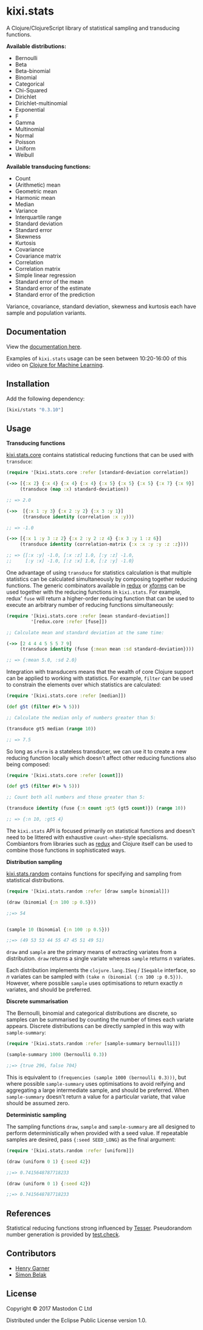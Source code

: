 # kixi.stats

A Clojure/ClojureScript library of statistical sampling and transducing functions.

**Available distributions:**

* Bernoulli
* Beta
* Beta-binomial
* Binomial
* Categorical
* Chi-Squared
* Dirichlet
* Dirichlet-multinomial
* Exponential
* F
* Gamma
* Multinomial
* Normal
* Poisson
* Uniform
* Weibull

**Available transducing functions:**

* Count
* (Arithmetic) mean
* Geometric mean
* Harmonic mean
* Median
* Variance
* Interquartile range
* Standard deviation
* Standard error
* Skewness
* Kurtosis
* Covariance
* Covariance matrix
* Correlation
* Correlation matrix
* Simple linear regression
* Standard error of the mean
* Standard error of the estimate
* Standard error of the prediction

Variance, covariance, standard deviation, skewness and kurtosis each have sample and population variants.

## Documentation

View the [documentation here](http://mastodonc.github.io/kixi.stats/).

Examples of `kixi.stats` usage can be seen between 10:20-16:00 of this video on [Clojure for Machine Learning](https://skillsmatter.com/skillscasts/9050-clojure-for-machine-learning).

## Installation

Add the following dependency:

```clojure
[kixi/stats "0.3.10"]
```

## Usage

**Transducing functions**

[kixi.stats.core](https://github.com/MastodonC/kixi.stats/blob/master/src/kixi/stats/core.cljc) contains statistical reducing functions that can be used with `transduce`:

```clojure
(require '[kixi.stats.core :refer [standard-deviation correlation])

(->> [{:x 2} {:x 4} {:x 4} {:x 4} {:x 5} {:x 5} {:x 5} {:x 7} {:x 9}]
     (transduce (map :x) standard-deviation))

;; => 2.0

(->>  [{:x 1 :y 3} {:x 2 :y 2} {:x 3 :y 1}]
      (transduce identity (correlation :x :y)))

;; => -1.0

(->> [{:x 1 :y 3 :z 2} {:x 2 :y 2 :z 4} {:x 3 :y 1 :z 6}]
     (transduce identity (correlation-matrix {:x :x :y :y :z :z})))

;; => {[:x :y] -1.0, [:x :z] 1.0, [:y :z] -1.0,
;;     [:y :x] -1.0, [:z :x] 1.0, [:z :y] -1.0}
```

One advantage of using `transduce` for statistics calculation is that multiple statistics can be calculated simultaneously by composing together reducing functions. The generic combinators available in [redux](https://github.com/henrygarner/redux) or [xforms](https://github.com/cgrand/xforms) can be used together with the reducing functions in `kixi.stats`. For example, redux' `fuse` will return a higher-order reducing function that can be used to execute an arbitrary number of reducing functions simultaneously:

```clojure
(require '[kixi.stats.core :refer [mean standard-deviation]]
         '[redux.core :refer [fuse]])

;; Calculate mean and standard deviation at the same time:

(->> [2 4 4 4 5 5 5 7 9]
     (transduce identity (fuse {:mean mean :sd standard-deviation})))

;; => {:mean 5.0, :sd 2.0}
```

Integration with transducers means that the wealth of core Clojure support can be applied to working with statistics. For example, `filter` can be used to constrain the elements over which statistics are calculated:

```clojure
(require '[kixi.stats.core :refer [median]])

(def g5t (filter #(> % 5)))

;; Calculate the median only of numbers greater than 5:

(transduce gt5 median (range 10))

;; => 7.5
```

So long as `xform` is a stateless transducer, we can use it to create a new reducing function locally which doesn't affect other reducing functions also being composed:

```clojure
(require '[kixi.stats.core :refer [count]])

(def gt5 (filter #(> % 5)))

;; Count both all numbers and those greater than 5:

(transduce identity (fuse {:n count :gt5 (gt5 count)}) (range 10))

;; => {:n 10, :gt5 4}
```

The `kixi.stats` API is focused primarily on statistical functions and doesn't need to be littered with exhaustive `count-when`-style specialisms. Combiantors from libraries such as [redux](https://github.com/henrygarner/redux) and Clojure itself can be used to combine those functions in sophisticated ways.

**Distribution sampling**

[kixi.stats.random](https://github.com/MastodonC/kixi.stats/blob/master/src/kixi/stats/random.cljc) contains functions for specifying and sampling from statistical distributions.

```clojure
(require '[kixi.stats.random :refer [draw sample binomial]])

(draw (binomial {:n 100 :p 0.5}))

;;=> 54


(sample 10 (binomial {:n 100 :p 0.5}))

;;=> (49 53 53 44 55 47 45 51 49 51)
```

`draw` and `sample` are the primary means of extracting variates from a distribution. `draw` returns a single variate whereas `sample` returns _n_ variates.

Each distribution implements the `clojure.lang.ISeq` / `ISeqable`  interface, so _n_ variates can be sampled with `(take n (binomial {:n 100 :p 0.5}))`. However, where possible `sample` uses optimisations to return exactly _n_ variates, and should be preferred.

**Discrete summarisation**

The Bernoulli, binomial and categorical distributions are discrete, so samples can be summarised by counting the number of times each variate appears. Discrete distributions can be directly sampled in this way with `sample-summary`:

```clojure
(require '[kixi.stats.random :refer [sample-summary bernoulli]])

(sample-summary 1000 (bernoulli 0.3))

;;=> {true 296, false 704}
```

This is equivalent to `(frequencies (sample 1000 (bernoulli 0.3)))`, but where possible `sample-summary` uses optimisations to avoid reifying and aggregating a large intermediate sample, and should be preferred. When `sample-summary` doesn't return a value for a particular variate, that value should be assumed zero.

**Deterministic sampling**

The sampling functions `draw`, `sample` and `sample-summary` are all designed to perform deterministically when provided with a seed value. If repeatable samples are desired, pass `{:seed SEED_LONG}` as the final argument:

```clojure
(require '[kixi.stats.random :refer [uniform]])

(draw (uniform 0 1) {:seed 42})

;;=> 0.7415648787718233

(draw (uniform 0 1) {:seed 42})

;;=> 0.7415648787718233
```

## References

Statistical reducing functions strong influenced by [Tesser](https://github.com/aphyr/tesser).
Pseudorandom number generation is provided by [test.check](https://github.com/clojure/test.check/).

## Contributors

  * [Henry Garner](https://github.com/henrygarner)
  * [Simon Belak](https://github.com/sbelak)

## License

Copyright © 2017 Mastodon C Ltd

Distributed under the Eclipse Public License version 1.0.
